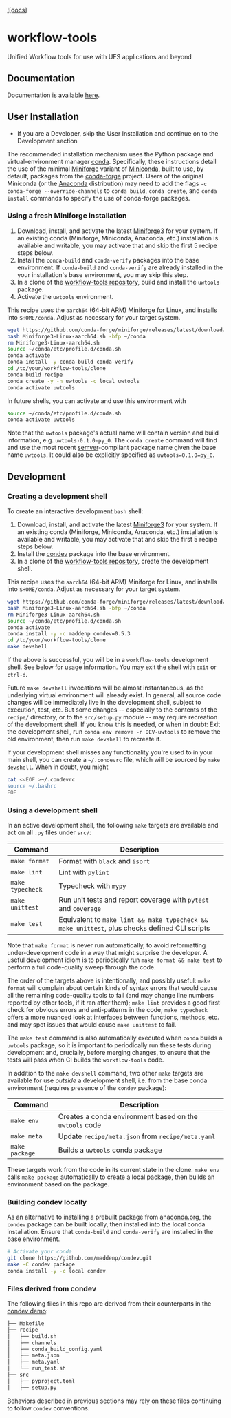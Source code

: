 [![docs]](https://readthedocs.org/projects/unified-workflow/badge/?version=latest)

# workflow-tools

Unified Workflow tools for use with UFS applications and beyond

## Documentation

Documentation is available [here](https://unified-workflow.readthedocs.io/en/latest/).

## User Installation

- If you are a Developer, skip the User Installation and continue on to the Development section

The recommended installation mechanism uses the Python package and virtual-environment manager [conda](https://docs.conda.io/en/latest/). Specifically, these instructions detail the use of the minimal [Miniforge](https://github.com/conda-forge/miniforge) variant of [Miniconda](https://docs.conda.io/en/latest/miniconda.html), built to use, by default, packages from the [conda-forge](https://conda-forge.org/) project. Users of the original Miniconda (or the [Anaconda](https://anaconda.org/) distribution) may need to add the flags `-c conda-forge --override-channels` to `conda build`, `conda create`, and `conda install` commands to specify the use of conda-forge packages.

### Using a fresh Miniforge installation

1. Download, install, and activate the latest [Miniforge3](https://github.com/conda-forge/miniforge#download) for your system. If an existing conda (Miniforge, Miniconda, Anaconda, etc.) installation is available and writable, you may activate that and skip the first 5 recipe steps below.
2. Install the `conda-build` and `conda-verify` packages into the base environment. If `conda-build` and `conda-verify` are already installed in the your installation's base environment, you may skip this step.
3. In a clone of the [workflow-tools repository](https://github.com/ufs-community/workflow-tools), build and install the `uwtools` package.
4. Activate the `uwtools` environment.

This recipe uses the `aarch64` (64-bit ARM) Miniforge for Linux, and installs into `$HOME/conda`. Adjust as necessary for your target system.

``` sh
wget https://github.com/conda-forge/miniforge/releases/latest/download/Miniforge3-Linux-aarch64.sh
bash Miniforge3-Linux-aarch64.sh -bfp ~/conda
rm Miniforge3-Linux-aarch64.sh
source ~/conda/etc/profile.d/conda.sh
conda activate
conda install -y conda-build conda-verify
cd /to/your/workflow-tools/clone
conda build recipe
conda create -y -n uwtools -c local uwtools
conda activate uwtools
```

In future shells, you can activate and use this environment with

``` sh
source ~/conda/etc/profile.d/conda.sh
conda activate uwtools
```

Note that the `uwtools` package's actual name will contain version and build information, e.g. `uwtools-0.1.0-py_0`. The `conda create` command will find and use the most recent [semver](https://semver.org/)-compliant package name given the base name `uwtools`. It could also be explicitly specified as `uwtools=0.1.0=py_0`.

## Development

### Creating a development shell

To create an interactive development `bash` shell:

1. Download, install, and activate the latest [Miniforge3](https://github.com/conda-forge/miniforge#download) for your system. If an existing conda (Miniforge, Miniconda, Anaconda, etc.) installation is available and writable, you may activate that and skip the first 5 recipe steps below.
2. Install the [condev](https://github.com/maddenp/condev) package into the base environment.
3. In a clone of the [workflow-tools repository](https://github.com/ufs-community/workflow-tools), create the development shell.

This recipe uses the `aarch64` (64-bit ARM) Miniforge for Linux, and installs into `$HOME/conda`. Adjust as necessary for your target system.

``` sh
wget https://github.com/conda-forge/miniforge/releases/latest/download/Miniforge3-Linux-aarch64.sh
bash Miniforge3-Linux-aarch64.sh -bfp ~/conda
rm Miniforge3-Linux-aarch64.sh
source ~/conda/etc/profile.d/conda.sh
conda activate
conda install -y -c maddenp condev=0.5.3
cd /to/your/workflow-tools/clone
make devshell
```

If the above is successful, you will be in a `workflow-tools` development shell. See below for usage information. You may exit the shell with `exit` or `ctrl-d`.

Future `make devshell` invocations will be almost instantaneous, as the underlying virtual environment will already exist. In general, all source code changes will be immediately live in the development shell, subject to execution, test, etc. But some changes -- especially to the contents of the `recipe/` directory, or to the `src/setup.py` module -- may require recreation of the development shell. If you know this is needed, or when in doubt: Exit the development shell, run `conda env remove -n DEV-uwtools` to remove the old environment, then run `make devshell` to recreate it.

If your development shell misses any functionality you're used to in your main shell, you can create a `~/.condevrc` file, which will be sourced by `make devshell`. When in doubt, you might

``` sh
cat <<EOF >~/.condevrc
source ~/.bashrc
EOF
```

### Using a development shell

In an active development shell, the following `make` targets are available and act on all `.py` files under `src/`:

| Command          | Description                                                                                   |
| ---------------- | --------------------------------------------------------------------------------------------- |
| `make format`    | Format with `black` and `isort`                                                               |
| `make lint`      | Lint with `pylint`                                                                            |
| `make typecheck` | Typecheck with `mypy`                                                                         |
| `make unittest`  | Run unit tests and report coverage with `pytest` and `coverage`                               |
| `make test`      | Equivalent to `make lint && make typecheck && make unittest`, plus checks defined CLI scripts |

Note that `make format` is never run automatically, to avoid reformatting under-development code in a way that might surprise the developer. A useful development idiom is to periodically run `make format && make test` to perform a full code-quality sweep through the code.

The order of the targets above is intentionally, and possibly useful: `make format` will complain about certain kinds of syntax errors that would cause all the remaining code-quality tools to fail (and may change line numbers reported by other tools, if it ran after them); `make lint` provides a good first check for obvious errors and anti-patterns in the code; `make typecheck` offers a more nuanced look at interfaces between functions, methods, etc. and may spot issues that would cause `make unittest` to fail.

The `make test` command is also automatically executed when `conda` builds a `uwtools` package, so it is important to periodically run these tests during development and, crucially, before merging changes, to ensure that the tests will pass when CI builds the `workflow-tools` code.

In addition to the `make devshell` command, two other `make` targets are available for use *outside* a development shell, i.e. from the base conda environment (requires presence of the `condev` package):

| Command          | Description                                                |
| ---------------- | ---------------------------------------------------------- |
| `make env`       | Creates a conda environment based on the `uwtools` code    |
| `make meta`      | Update `recipe/meta.json` from `recipe/meta.yaml`          |
| `make package`   | Builds a `uwtools` conda package                           |

These targets work from the code in its current state in the clone. `make env` calls `make package` automatically to create a local package, then builds an environment based on the package.

### Building condev locally

As an alternative to installing a prebuilt package from [anaconda.org](https://anaconda.org/), the `condev` package can be built locally, then installed into the local conda installation. Ensure that `conda-build` and `conda-verify` are installed in the base environment.

``` sh
# Activate your conda
git clone https://github.com/maddenp/condev.git
make -C condev package
conda install -y -c local condev
```

### Files derived from condev

The following files in this repo are derived from their counterparts in the [condev demo](https://github.com/maddenp/condev/tree/main/demo):

``` sh
├── Makefile
├── recipe
│   ├── build.sh
│   ├── channels
│   ├── conda_build_config.yaml
│   ├── meta.json
│   ├── meta.yaml
│   └── run_test.sh
├── src
│   ├── pyproject.toml
│   ├── setup.py
```

Behaviors described in previous sections may rely on these files continuing to follow `condev` conventions.
